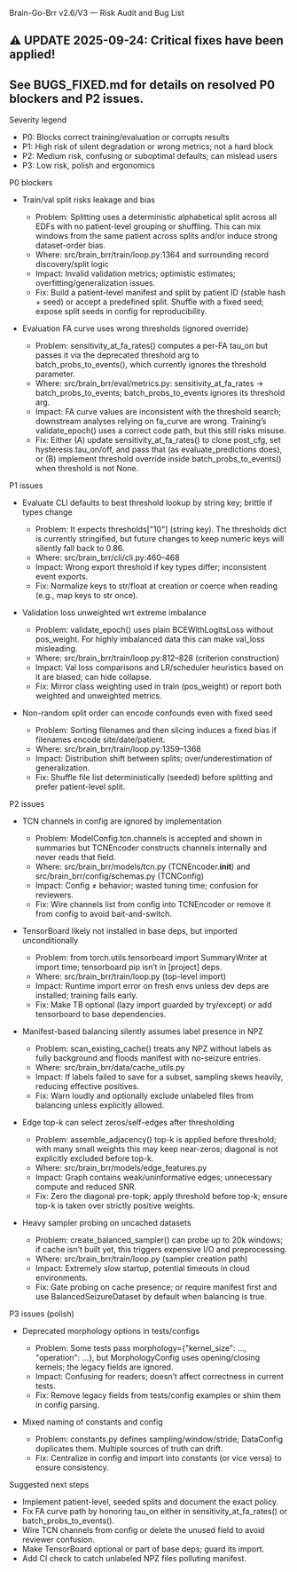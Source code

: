 Brain-Go-Brr v2.6/V3 — Risk Audit and Bug List

## ⚠️  UPDATE 2025-09-24: Critical fixes have been applied!
## See BUGS_FIXED.md for details on resolved P0 blockers and P2 issues.

Severity legend
- P0: Blocks correct training/evaluation or corrupts results
- P1: High risk of silent degradation or wrong metrics; not a hard block
- P2: Medium risk, confusing or suboptimal defaults; can mislead users
- P3: Low risk, polish and ergonomics

P0 blockers
- Train/val split risks leakage and bias
  - Problem: Splitting uses a deterministic alphabetical split across all EDFs with no patient-level grouping or shuffling. This can mix windows from the same patient across splits and/or induce strong dataset-order bias.
  - Where: src/brain_brr/train/loop.py:1364 and surrounding record discovery/split logic
  - Impact: Invalid validation metrics; optimistic estimates; overfitting/generalization issues.
  - Fix: Build a patient-level manifest and split by patient ID (stable hash + seed) or accept a predefined split. Shuffle with a fixed seed; expose split seeds in config for reproducibility.

- Evaluation FA curve uses wrong thresholds (ignored override)
  - Problem: sensitivity_at_fa_rates() computes a per-FA tau_on but passes it via the deprecated threshold arg to batch_probs_to_events(), which currently ignores the threshold parameter.
  - Where: src/brain_brr/eval/metrics.py: sensitivity_at_fa_rates → batch_probs_to_events; batch_probs_to_events ignores its threshold arg.
  - Impact: FA curve values are inconsistent with the threshold search; downstream analyses relying on fa_curve are wrong. Training’s validate_epoch() uses a correct code path, but this still risks misuse.
  - Fix: Either (A) update sensitivity_at_fa_rates() to clone post_cfg, set hysteresis.tau_on/off, and pass that (as evaluate_predictions does), or (B) implement threshold override inside batch_probs_to_events() when threshold is not None.

P1 issues
- Evaluate CLI defaults to best threshold lookup by string key; brittle if types change
  - Problem: It expects thresholds["10"] (string key). The thresholds dict is currently stringified, but future changes to keep numeric keys will silently fall back to 0.86.
  - Where: src/brain_brr/cli/cli.py:460–468
  - Impact: Wrong export threshold if key types differ; inconsistent event exports.
  - Fix: Normalize keys to str/float at creation or coerce when reading (e.g., map keys to str once).

- Validation loss unweighted wrt extreme imbalance
  - Problem: validate_epoch() uses plain BCEWithLogitsLoss without pos_weight. For highly imbalanced data this can make val_loss misleading.
  - Where: src/brain_brr/train/loop.py:812–828 (criterion construction)
  - Impact: Val loss comparisons and LR/scheduler heuristics based on it are biased; can hide collapse.
  - Fix: Mirror class weighting used in train (pos_weight) or report both weighted and unweighted metrics.

- Non-random split order can encode confounds even with fixed seed
  - Problem: Sorting filenames and then slicing induces a fixed bias if filenames encode site/date/patient.
  - Where: src/brain_brr/train/loop.py:1359–1368
  - Impact: Distribution shift between splits; over/underestimation of generalization.
  - Fix: Shuffle file list deterministically (seeded) before splitting and prefer patient-level split.

P2 issues
- TCN channels in config are ignored by implementation
  - Problem: ModelConfig.tcn.channels is accepted and shown in summaries but TCNEncoder constructs channels internally and never reads that field.
  - Where: src/brain_brr/models/tcn.py (TCNEncoder.__init__) and src/brain_brr/config/schemas.py (TCNConfig)
  - Impact: Config ≠ behavior; wasted tuning time; confusion for reviewers.
  - Fix: Wire channels list from config into TCNEncoder or remove it from config to avoid bait-and-switch.

- TensorBoard likely not installed in base deps, but imported unconditionally
  - Problem: from torch.utils.tensorboard import SummaryWriter at import time; tensorboard pip isn’t in [project] deps.
  - Where: src/brain_brr/train/loop.py (top-level import)
  - Impact: Runtime import error on fresh envs unless dev deps are installed; training fails early.
  - Fix: Make TB optional (lazy import guarded by try/except) or add tensorboard to base dependencies.

- Manifest-based balancing silently assumes label presence in NPZ
  - Problem: scan_existing_cache() treats any NPZ without labels as fully background and floods manifest with no-seizure entries.
  - Where: src/brain_brr/data/cache_utils.py
  - Impact: If labels failed to save for a subset, sampling skews heavily, reducing effective positives.
  - Fix: Warn loudly and optionally exclude unlabeled files from balancing unless explicitly allowed.

- Edge top-k can select zeros/self-edges after thresholding
  - Problem: assemble_adjacency() top-k is applied before threshold; with many small weights this may keep near-zeros; diagonal is not explicitly excluded before top-k.
  - Where: src/brain_brr/models/edge_features.py
  - Impact: Graph contains weak/uninformative edges; unnecessary compute and reduced SNR.
  - Fix: Zero the diagonal pre-topk; apply threshold before top-k; ensure top-k is taken over strictly positive weights.

- Heavy sampler probing on uncached datasets
  - Problem: create_balanced_sampler() can probe up to 20k windows; if cache isn’t built yet, this triggers expensive I/O and preprocessing.
  - Where: src/brain_brr/train/loop.py (sampler creation path)
  - Impact: Extremely slow startup, potential timeouts in cloud environments.
  - Fix: Gate probing on cache presence; or require manifest first and use BalancedSeizureDataset by default when balancing is true.

P3 issues (polish)
- Deprecated morphology options in tests/configs
  - Problem: Some tests pass morphology={"kernel_size": ..., "operation": ...}, but MorphologyConfig uses opening/closing kernels; the legacy fields are ignored.
  - Impact: Confusing for readers; doesn’t affect correctness in current tests.
  - Fix: Remove legacy fields from tests/config examples or shim them in config parsing.

- Mixed naming of constants and config
  - Problem: constants.py defines sampling/window/stride; DataConfig duplicates them. Multiple sources of truth can drift.
  - Fix: Centralize in config and import into constants (or vice versa) to ensure consistency.

Suggested next steps
- Implement patient-level, seeded splits and document the exact policy.
- Fix FA curve path by honoring tau_on either in sensitivity_at_fa_rates() or batch_probs_to_events().
- Wire TCN channels from config or delete the unused field to avoid reviewer confusion.
- Make TensorBoard optional or part of base deps; guard its import.
- Add CI check to catch unlabeled NPZ files polluting manifest.

